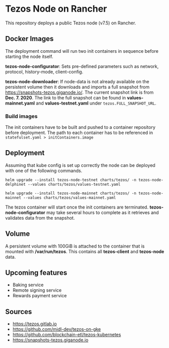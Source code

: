 # Tezos Node on Rancher

This repository deploys a public Tezos node (v7.5) on Rancher.

## Docker Images
The deployment command will run two init containers in sequence before starting the node itself.

**tezos-node-configurator**: Sets pre-defined parameters such as network, protocol, history-mode, client-config.

**tezos-node-downloader**: If node-data is not already available on the persistent volume then it downloads and imports a full snapshot from https://snapshots-tezos.giganode.io/. The current snapshot link is from **Dec. 7. 2020**.
The link to the full snapshot can be found in **values-mainnet.yaml** and **values-testnet.yaml** under ```tezos.FULL_SNAPSHOT_URL```.

### Build images
The init containers have to be built and pushed to a container repository before deployment. The path to each container has to be referenced in ```statefulset.yaml > initContainers.image```

## Deployment

Assuming that kube config is set up correctly the node can be deployed with one of the following commands.

```helm upgrade --install tezos-node-testnet charts/tezos/ -n tezos-node-delphinet --values charts/tezos/values-testnet.yaml```

```helm upgrade --install tezos-node-mainnet charts/tezos/ -n tezos-node-mainnet --values charts/tezos/values-mainnet.yaml```

The tezos container will start once the init containers are terminated. **tezos-node-configurator** may take several hours to complete as it retrieves and validates data from the snapshot.

## Volume
A persistent volume with 100GiB is attached to the container that is mounted with **/var/run/tezos**. This contains all **tezos-client** and **tezos-node** data.

## Upcoming features
* Baking service
* Remote signing service
* Rewards payment service

## Sources
* https://tezos.gitlab.io
* https://github.com/midl-dev/tezos-on-gke
* https://github.com/blockchain-etl/tezos-kubernetes
* https://snapshots-tezos.giganode.io

